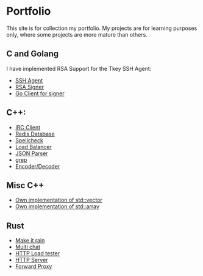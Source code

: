 
# Portfolio
This site is for collection my portfolio. My projects are for learning purposes only, where some projects are more mature than others.

## C and Golang
I have implemented RSA Support for the Tkey SSH Agent:
* [SSH Agent](https://github.com/roemil/rsa-tkey-ssh-agent)
* [RSA Signer](https://github.com/roemil/rsa-signer)
* [Go Client for signer](https://github.com/roemil/tkeysign)

## C++:
* [IRC Client](https://roemil.github.io/codechallengesfyi/ccirc/)
* [Redis Database](https://github.com/roemil/codechallengesfyi/tree/master/ccredis)
* [Spellcheck](https://roemil.github.io/codechallengesfyi/ccspell/)
* [Load Balancer](https://github.com/roemil/codechallengesfyi/tree/master/ccloadbalancer)
* [JSON Parser](https://github.com/roemil/codechallengesfyi/tree/master/jsonparser)
* [grep](https://github.com/roemil/codechallengesfyi/tree/master/ccgrep)
* [Encoder/Decoder](https://github.com/roemil/cpp_codec)

## Misc C++
* [Own implementation of std::vector](https://github.com/roemil/Containers/blob/master/vector/include/SmartVector.h)
* [Own implementation of std::array](https://github.com/roemil/Containers/blob/master/array/include/array.h)

## Rust
* [Make it rain](https://github.com/roemil/make_it_rain)
* [Multi chat](https://github.com/roemil/codechallengesfyi/tree/master/mchat)
* [HTTP Load tester](https://github.com/roemil/codechallengesfyi/tree/master/ccload)
* [HTTP Server](https://github.com/roemil/codechallengesfyi/tree/master/ccserver)
* [Forward Proxy](https://github.com/roemil/codechallengesfyi/tree/master/ccproxy)
